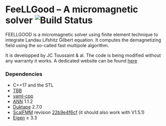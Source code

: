 # FeeLLGood – A micromagnetic solver ![Build Status](https://github.com/feellgood/FeeLLGood/actions/workflows/tests.yml/badge.svg)

FEELLGOOD is a micromagnetic solver using finite element technique to integrate Landau Lifshitz Gilbert equation. It computes the demagnetizing field using the so-called fast multipole algorithm.

It is developped by JC Toussaint & al.
The code is being modified without any warranty it works. A dedicated website can be found [here][]  

### Dependencies

* C++17 and the STL
* [TBB][]
* [yaml-cpp][]
* [ANN][] 1.1.2
* [Duktape][] 2.7.0
* [ScalFMM][] revision [22b9e4f6cf][ScalFMM-rev] (it should also work with V1.5.1)
* [Eigen][] ≥ 3.3

[here]: https://feellgood.neel.cnrs.fr/
[TBB]: https://www.threadingbuildingblocks.org/
[yaml-cpp]: https://github.com/jbeder/yaml-cpp
[ANN]: https://www.cs.umd.edu/~mount/ANN/
[Duktape]: https://duktape.org/
[ScalFMM]: https://gitlab.inria.fr/solverstack/ScalFMM/
[ScalFMM-rev]: https://gitlab.inria.fr/solverstack/ScalFMM/-/archive/22b9e4f6cf4ea721d71198a71e3f5d2c5ae5e7cc/ScalFMM-22b9e4f6cf4ea721d71198a71e3f5d2c5ae5e7cc.tar.gz
[Eigen]: https://eigen.tuxfamily.org/

